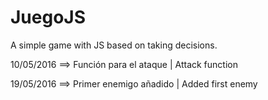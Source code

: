 # JuegoJS

A simple game with JS based on taking decisions.

10/05/2016 ==> Función para el ataque | Attack function

19/05/2016 ==> Primer enemigo añadido | Added first enemy


